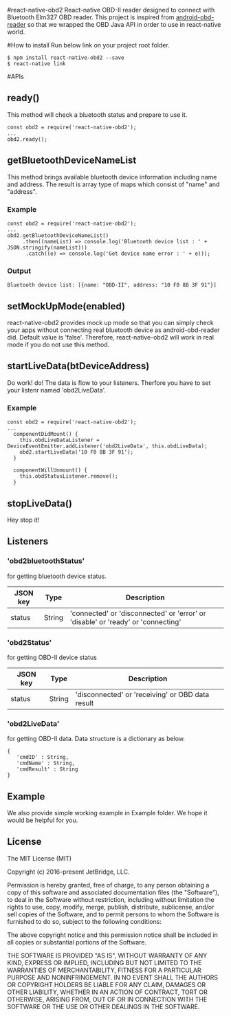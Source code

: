 #react-native-obd2
React-native OBD-II reader designed to connect with Bluetooth Elm327 OBD reader. This project is inspired from [android-obd-reader]( https://github.com/pires/android-obd-reader) so that we wrapped the OBD Java API in order to use in react-native world.

#How to install
Run below link on your project root folder.
````
$ npm install react-native-obd2 --save
$ react-native link
````

#APIs
## ready()
This method will check a bluetooth status and prepare to use it.
````
const obd2 = require('react-native-obd2');
...
obd2.ready();
````

## getBluetoothDeviceNameList
This method brings available bluetooth device information including name and address. The result is array type of maps which consist of "name" and "address".
### Example
````
const obd2 = require('react-native-obd2');
...
obd2.getBluetoothDeviceNameList()
     .then((nameList) => console.log('Bluetooth device list : ' + JSON.stringify(nameList)))
      .catch((e) => console.log('Get device name error : ' + e)));
````

### Output
````
Bluetooth device list: [{name: "OBD-II", address: "10 F0 8B 3F 91"}]
````

## setMockUpMode(enabled)
react-native-obd2 provides mock up mode so that you can simply check your apps without connecting real bluetooth device as android-obd-reader did. Default value is 'false'. Therefore, react-native-obd2 will work in real mode if you do not use this method.

## startLiveData(btDeviceAddress)
Do work! do!
The data is flow to your listeners. Therfore you have to set your listenr named 'obd2LiveData'.

### Example
````
const obd2 = require('react-native-obd2');
...
  componentDidMount() {
    this.obdLiveDataListener = DeviceEventEmitter.addListener('obd2LiveData', this.obdLiveData);
    obd2.startLiveData('10 F0 8B 3F 91');
  }

  componentWillUnmount() {
    this.obdStatusListener.remove();
  }
````

## stopLiveData()
Hey stop it!

## Listeners
### 'obd2bluetoothStatus' 
for getting bluetooth device status.

JSON key | Type | Description
---------|------|----------------
status   |String|'connected' or 'disconnected' or 'error' or 'disable' or 'ready' or 'connecting'

### 'obd2Status'
for getting OBD-II device status

JSON key | Type | Description
---------|------|----------------
status   |String|'disconnected' or 'receiving' or OBD data result

### 'obd2LiveData'
for getting OBD-II data. Data structure is a dictionary as below.

````
{
   'cmdID' : String,
   'cmdName' : String,
   'cmdResult' : String
}
````

## Example
We also provide simple working example in Example folder. We hope it would be helpful for you.

## License
The MIT License (MIT)

Copyright (c) 2016-present JetBridge, LLC.

Permission is hereby granted, free of charge, to any person
obtaining a copy of this software and associated documentation
files (the "Software"), to deal in the Software without
restriction, including without limitation the rights to use,
copy, modify, merge, publish, distribute, sublicense, and/or sell
copies of the Software, and to permit persons to whom the
Software is furnished to do so, subject to the following
conditions:

The above copyright notice and this permission notice shall be
included in all copies or substantial portions of the Software.

THE SOFTWARE IS PROVIDED "AS IS", WITHOUT WARRANTY OF ANY KIND,
EXPRESS OR IMPLIED, INCLUDING BUT NOT LIMITED TO THE WARRANTIES
OF MERCHANTABILITY, FITNESS FOR A PARTICULAR PURPOSE AND
NONINFRINGEMENT. IN NO EVENT SHALL THE AUTHORS OR COPYRIGHT
HOLDERS BE LIABLE FOR ANY CLAIM, DAMAGES OR OTHER LIABILITY,
WHETHER IN AN ACTION OF CONTRACT, TORT OR OTHERWISE, ARISING
FROM, OUT OF OR IN CONNECTION WITH THE SOFTWARE OR THE USE OR
OTHER DEALINGS IN THE SOFTWARE.
